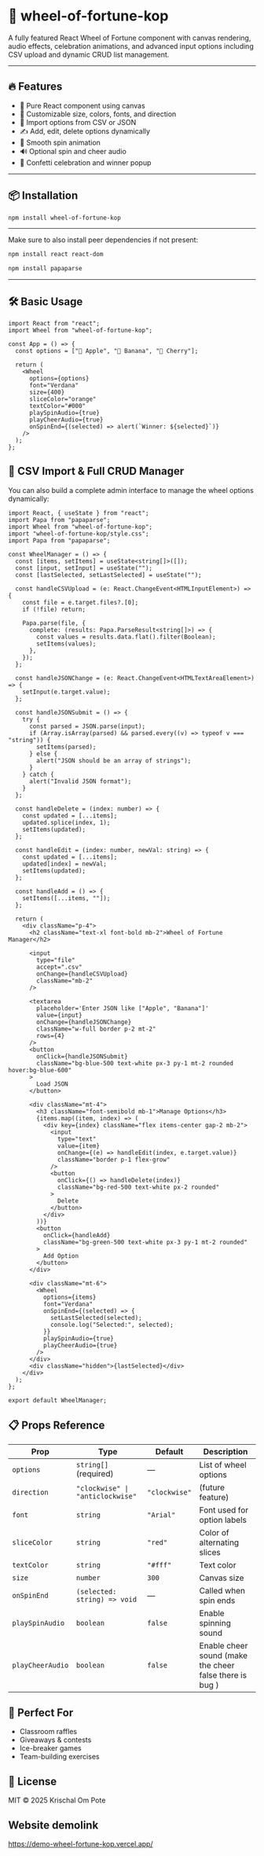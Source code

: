 # 🎡 wheel-of-fortune-kop

A fully featured React Wheel of Fortune component with canvas rendering, audio effects, celebration animations, and advanced input options including CSV upload and dynamic CRUD list management.

---

## 🔥 Features

- 🎯 Pure React component using canvas
- 🎨 Customizable size, colors, fonts, and direction
- 📂 Import options from CSV or JSON
- ✍️ Add, edit, delete options dynamically
- 🔄 Smooth spin animation
- 🔊 Optional spin and cheer audio
- 🎉 Confetti celebration and winner popup

---

## 📦 Installation

```bash
npm install wheel-of-fortune-kop
```

---

Make sure to also install peer dependencies if not present:

```bash
npm install react react-dom
```

```bash
npm install papaparse
```

---

## 🛠️ Basic Usage

```tsx
import React from "react";
import Wheel from "wheel-of-fortune-kop";

const App = () => {
  const options = ["🍎 Apple", "🍌 Banana", "🍒 Cherry"];

  return (
    <Wheel
      options={options}
      font="Verdana"
      size={400}
      sliceColor="orange"
      textColor="#000"
      playSpinAudio={true}
      playCheerAudio={true}
      onSpinEnd={(selected) => alert(`Winner: ${selected}`)}
    />
  );
};
```

## 📁 CSV Import & Full CRUD Manager

You can also build a complete admin interface to manage the wheel options dynamically:

```tsx
import React, { useState } from "react";
import Papa from "papaparse";
import Wheel from "wheel-of-fortune-kop";
import "wheel-of-fortune-kop/style.css";
import Papa from "papaparse";

const WheelManager = () => {
  const [items, setItems] = useState<string[]>([]);
  const [input, setInput] = useState("");
  const [lastSelected, setLastSelected] = useState("");

  const handleCSVUpload = (e: React.ChangeEvent<HTMLInputElement>) => {
    const file = e.target.files?.[0];
    if (!file) return;

    Papa.parse(file, {
      complete: (results: Papa.ParseResult<string[]>) => {
        const values = results.data.flat().filter(Boolean);
        setItems(values);
      },
    });
  };

  const handleJSONChange = (e: React.ChangeEvent<HTMLTextAreaElement>) => {
    setInput(e.target.value);
  };

  const handleJSONSubmit = () => {
    try {
      const parsed = JSON.parse(input);
      if (Array.isArray(parsed) && parsed.every((v) => typeof v === "string")) {
        setItems(parsed);
      } else {
        alert("JSON should be an array of strings");
      }
    } catch {
      alert("Invalid JSON format");
    }
  };

  const handleDelete = (index: number) => {
    const updated = [...items];
    updated.splice(index, 1);
    setItems(updated);
  };

  const handleEdit = (index: number, newVal: string) => {
    const updated = [...items];
    updated[index] = newVal;
    setItems(updated);
  };

  const handleAdd = () => {
    setItems([...items, ""]);
  };

  return (
    <div className="p-4">
      <h2 className="text-xl font-bold mb-2">Wheel of Fortune Manager</h2>

      <input
        type="file"
        accept=".csv"
        onChange={handleCSVUpload}
        className="mb-2"
      />

      <textarea
        placeholder='Enter JSON like ["Apple", "Banana"]'
        value={input}
        onChange={handleJSONChange}
        className="w-full border p-2 mt-2"
        rows={4}
      />
      <button
        onClick={handleJSONSubmit}
        className="bg-blue-500 text-white px-3 py-1 mt-2 rounded hover:bg-blue-600"
      >
        Load JSON
      </button>

      <div className="mt-4">
        <h3 className="font-semibold mb-1">Manage Options</h3>
        {items.map((item, index) => (
          <div key={index} className="flex items-center gap-2 mb-2">
            <input
              type="text"
              value={item}
              onChange={(e) => handleEdit(index, e.target.value)}
              className="border p-1 flex-grow"
            />
            <button
              onClick={() => handleDelete(index)}
              className="bg-red-500 text-white px-2 rounded"
            >
              Delete
            </button>
          </div>
        ))}
        <button
          onClick={handleAdd}
          className="bg-green-500 text-white px-3 py-1 mt-2 rounded"
        >
          Add Option
        </button>
      </div>

      <div className="mt-6">
        <Wheel
          options={items}
          font="Verdana"
          onSpinEnd={(selected) => {
            setLastSelected(selected);
            console.log("Selected:", selected);
          }}
          playSpinAudio={true}
          playCheerAudio={true}
        />
      </div>
      <div className="hidden">{lastSelected}</div>
    </div>
  );
};

export default WheelManager;
```

## 📋 Props Reference

| Prop             | Type                             | Default       | Description                                             |
| ---------------- | -------------------------------- | ------------- | ------------------------------------------------------- |
| `options`        | `string[]` (required)            | —             | List of wheel options                                   |
| `direction`      | `"clockwise" \| "anticlockwise"` | `"clockwise"` | (future feature)                                        |
| `font`           | `string`                         | `"Arial"`     | Font used for option labels                             |
| `sliceColor`     | `string`                         | `"red"`       | Color of alternating slices                             |
| `textColor`      | `string`                         | `"#fff"`      | Text color                                              |
| `size`           | `number`                         | `300`         | Canvas size                                             |
| `onSpinEnd`      | `(selected: string) => void`     | —             | Called when spin ends                                   |
| `playSpinAudio`  | `boolean`                        | `false`       | Enable spinning sound                                   |
| `playCheerAudio` | `boolean`                        | `false`       | Enable cheer sound (make the cheer false there is bug ) |

## 🎯 Perfect For

- Classroom raffles
- Giveaways & contests
- Ice-breaker games
- Team-building exercises

## 📛 License

MIT © 2025 Krischal Om Pote

## Website demolink

https://demo-wheel-fortune-kop.vercel.app/
